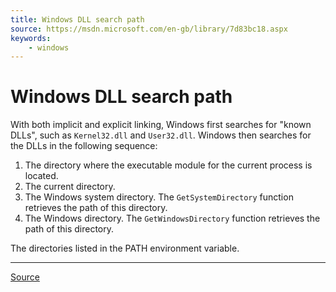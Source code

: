 ```yaml
---
title: Windows DLL search path
source: https://msdn.microsoft.com/en-gb/library/7d83bc18.aspx
keywords: 
    - windows
---
```


# Windows DLL search path

With both implicit and explicit linking, Windows first searches for "known DLLs", such as `Kernel32.dll` and `User32.dll`. Windows then searches for the DLLs in the following sequence:

1. The directory where the executable module for the current process is located.
2. The current directory.
3. The Windows system directory. The `GetSystemDirectory` function retrieves the path of this directory.
4. The Windows directory. The `GetWindowsDirectory` function retrieves the path of this directory.

The directories listed in the PATH environment variable.

----

[Source](https://msdn.microsoft.com/en-gb/library/7d83bc18.aspx)
